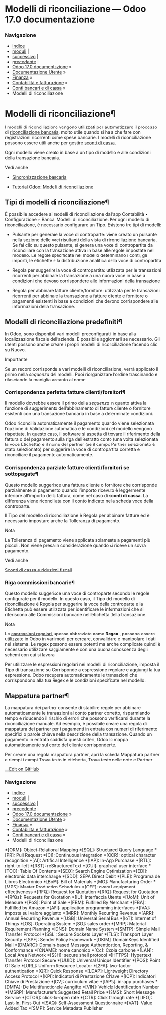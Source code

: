 # Modelli di riconciliazione — Odoo 17.0 documentazione

### Navigazione

  * [indice](../../../../genindex.html "Indice generale")
  * [moduli](../../../../py-modindex.html "Indice del modulo Python") |
  * [successivo](foreign_currency.html "Gestire un conto bancario in una valuta straniera") |
  * [precedente](reconciliation.html "Riconciliazione bancaria") |
  * [Odoo 17.0 documentazione](../../../../index-2.html) »
  * [Documentazione Utente](../../../../applications.html) »
  * [Finanza](../../../finance.html) »
  * [Contabilità e fatturazione](../../accounting.html) »
  * [Conti bancari e di cassa](../bank.html) »
  * Modelli di riconciliazione



# Modelli di riconciliazione¶

I modelli di riconciliazione vengono utilizzati per automatizzare il processo di [riconciliazione bancaria](reconciliation.html), molto utile quando si ha a che fare con registrazioni ricorrenti come spese bancarie. I modelli di riconciliazione possono essere utili anche per gestire [sconti di cassa](../customer_invoices/cash_discounts.html).

Ogni modello viene creato in base a un tipo di modello e alle condizioni della transazione bancaria.

Vedi anche

  * [Sincronizzazione bancaria](bank_synchronization.html)

  * [Tutorial Odoo: Modelli di riconciliazione](https://www.odoo.com/slides/slide/reconciliation-models-1841?fullscreen=1)




## Tipi di modelli di riconciliazione¶

È possibile accedere ai modelli di riconciliazione dall’app Contabilità ‣ Configurazione ‣ Banca: Modelli di riconciliazione. Per ogni modello di riconciliazione, è necessario configurare un Tipo. Esistono tre tipi di modelli:

  * Pulsante per generare la voce di controparte: viene creato un pulsante nella sezione delle voci risultanti della vista di riconciliazione bancaria. Se fai clic su questo pulsante, si genera una voce di contropartita da riconciliare con la transazione attiva in base alle regole impostate nel modello. Le regole specificate nel modello determinano i conti, gli importi, le etichette e la distribuzione analitica della voce di contropartita

  * Regola per suggerire la voce di contropartita: utilizzata per le transazioni ricorrenti per abbinare la transazione a una nuova voce in base a condizioni che devono corrispondere alle informazioni della transazione

  * Regola per abbinare fatture cliente/fornitore: utilizzata per le transazioni ricorrenti per abbinare la transazione a fatture cliente e fornitore o pagamenti esistenti in base a condizioni che devono corrispondere alle informazioni della transazione.




## Modelli di riconciliazione predefiniti¶

In Odoo, sono disponibili vari modelli preconfigurati, in base alla localizzazione fiscale dell’azienda. È possibile aggiornarli se necessario. Gli utenti possono anche creare i propri modelli di riconciliazione facendo clic su Nuovo.

Importante

Se un record corrisponde a vari modelli di riconciliazione, verrà applicato il primo nella _sequenza_ dei modelli. Puoi riorganizzare l’ordine trascinando e rilasciando la maniglia accanto al nome.

### Corrispondenza perfetta fatture clienti/fornitori¶

Il modello dovrebbe essere il primo della _sequenza_ in quanto attiva la funzione di suggerimento dell’abbinamento di fatture cliente o fornitore esistenti con una transazione bancaria in base a determinate condizioni.

Odoo riconcilia automaticamente il pagamento quando viene selezionata l’opzione di Validazione automatica e le condizioni del modello vengono rispettate. In questo caso, il software si aspetta di trovare il riferimento della fattura o del pagamento sulla riga dell’estratto conto (una volta selezionata la voce Etichetta) e il nome del partner (se il campo Partner selezionato è stato selezionato) per suggerire la voce di contropartita corretta e riconciliare il pagamento automaticamente.

### Corrispondenza parziale fatture clienti/fornitori se sottopagate¶

Questo modello suggerisce una fattura cliente o fornitore che corrisponde parzialmente al pagamento quando l’importo ricevuto è leggermente inferiore all’importo della fattura, come nel caso di **sconti di cassa**. La differenza viene riconciliata con il conto indicato nella scheda voce della controparte.

Il Tipo del modello di riconciliazione è Regola per abbinare fatture ed è necessario impostare anche la Tolleranza di pagamento.

Nota

La Tolleranza di pagamento viene applicata solamente a pagamenti più piccoli. Non viene presa in considerazione quando si riceve un sovra pagamento.

Vedi anche

[Sconti di cassa e riduzioni fiscali](../customer_invoices/cash_discounts.html)

### Riga commissioni bancarie¶

Questo modello suggerisce una voce di controparte secondo le regole configurate per il modello. In questo caso, il Tipo del modello di riconciliazione è Regola per suggerire la voce della controparte e la Etichetta può essere utilizzata per identificare le informazioni che si riferiscono alle Commissioni bancarie nell’etichetta della transazione.

Nota

Le [espressioni regolari](https://regexone.com/), spesso abbreviate come **Regex** , possono essere utilizzate in Odoo in vari modi per cercare, convalidare e manipolare i dati nel sistema. Le regex possono essere potenti ma anche complicate quindi è necessario utilizzare saggiamente e con una buona conoscenza degli schemi con cui si lavora.

Per utilizzare le espressioni regolari nei modelli di riconciliazione, imposta il Tipo di transazione su Corrisponde a espressione regolare e aggiungi la tua espressione. Odoo recupera automaticamente le transazioni che corrispondono alla tua Regex e le condizioni specificate nel modello.

## Mappatura partner¶

La mappatura dei partner consente di stabilire regole per abbinare automaticamente le transazioni al conto partner corretto, risparmiando tempo e riducendo il rischio di errori che possono verificarsi durante la riconciliazione manuale. Ad esempio, è possibile creare una regola di mappatura dei partner per i pagamenti in entrata con numeri di riferimento specifici o parole chiave nella descrizione della transazione. Quando un pagamento in entrata soddisfa questi criteri, Odoo lo mappa automaticamente sul conto del cliente corrispondente.

Per creare una regola mappatura partner, apri la scheda Mappatura partner e riempi i campi Trova testo in etichetta, Trova testo nelle note e Partner.

[ __Edit on GitHub](https://github.com/odoo/documentation/edit/17.0/content/applications/finance/accounting/bank/reconciliation_models.rst)

### Navigazione

  * [indice](../../../../genindex.html "Indice generale")
  * [moduli](../../../../py-modindex.html "Indice del modulo Python") |
  * [successivo](foreign_currency.html "Gestire un conto bancario in una valuta straniera") |
  * [precedente](reconciliation.html "Riconciliazione bancaria") |
  * [Odoo 17.0 documentazione](../../../../index-2.html) »
  * [Documentazione Utente](../../../../applications.html) »
  * [Finanza](../../../finance.html) »
  * [Contabilità e fatturazione](../../accounting.html) »
  * [Conti bancari e di cassa](../bank.html) »
  * Modelli di riconciliazione


  *[ORM]: Object-Relational Mapping
  *[SQL]: Structured Query Language
  *[PR]: Pull Request
  *[CI]: Continuous integration
  *[OCR]: optical character recognition
  *[AI]: Artificial Intelligence
  *[IAP]: In-App Purchase
  *[RTL]: right-to-left
  *[RST]: reStructuredText
  *[GUI]: graphical user interface
  *[TOC]: Table Of Contents
  *[SEO]: Search Engine Optimization
  *[EDI]: electronic data interchange
  *[SDD]: SEPA Direct Debit
  *[PLE]: Programa de Libros Electrónico
  *[BoM]: Bill of Materials
  *[MO]: Manufacturing Order
  *[MPS]: Master Production Schedules
  *[OEE]: overall equipment effectiveness
  *[RFQ]: Request for Quotation
  *[RfQ]: Request for Quotation
  *[RfQs]: Requests for Quotation
  *[IU]: Interfaccia Utente
  *[UoM]: Unit of Measure
  *[PoS]: Point of Sale
  *[FBM]: Fulfilled By Merchant
  *[FBA]: Fulfilled by Amazon
  *[API]: application programming interfaces
  *[IVA]: imposta sul valore aggiunto
  *[MRR]: Monthly Recurring Revenue
  *[ARR]: Annual Recurring Revenue
  *[USB]: Universal Serial Bus
  *[IoT]: Internet of Things
  *[OS]: Operating System
  *[SO]: sales order
  *[MRP]: Material Requirement Planning
  *[DNS]: Domain Name System
  *[SMTP]: Simple Mail Transfer Protocol
  *[SSL]: Secure Sockets Layer
  *[TLS]: Transport Layer Security
  *[SPF]: Sender Policy Framework
  *[DKIM]: DomainKeys Identified Mail
  *[DMARC]: Domain-based Message Authentication, Reporting, & Conformance
  *[CNAME]: nome canonico
  *[Cc]: Copia carbone
  *[LAN]: Local Area Network
  *[SSH]: secure shell protocol
  *[HTTPS]: Hypertext Transfer Protocol Secure
  *[UUID]: Universal Unique Identifier
  *[POS]: Point Of Sale
  *[URL]: Uniform Resource Locator
  *[2FA]: two-factor authentication
  *[QR]: Quick Response
  *[LDAP]: Lightweight Directory Access Protocol
  *[KPI]: Indicatori di Prestazione Chiave
  *[ICP]: Indicatori Chiave di Prestazione
  *[CV]: curriculum vitae
  *[IAP’s]: in-app purchases
  *[DMFA]: De Multifunctionele Aangifte
  *[VIN]: Vehicle Identification Number
  *[MSRP]: Manufacturer's Suggested Retail Price
  *[SMS]: Short Message Service
  *[CTOR]: click-to-open rate
  *[CTR]: Click through rate
  *[LIFO]: Last-In, First-Out
  *[SAQ]: Self-Assessment Questionnaire
  *[VAT]: Value Added Tax
  *[SMP]: Service Metadata Publisher